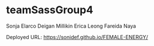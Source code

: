 # teamSassGroup4

Sonja Elarco
Deigan Millikin
Erica Leong
Fareida Naya

Deployed URL:  https://sonidef.github.io/FEMALE-ENERGY/
